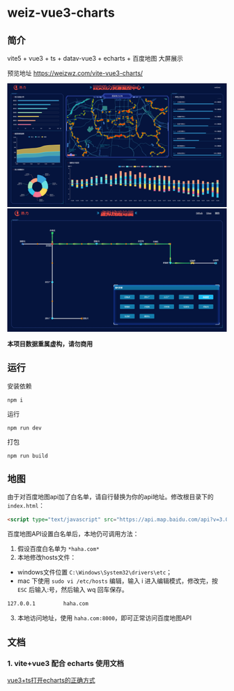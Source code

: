 # weiz-vue3-charts

## 简介

vite5 + vue3 + ts + datav-vue3 + echarts + 百度地图 大屏展示

预览地址 https://weizwz.com/vite-vue3-charts/

![image](src/assets/20231228_194914.png)
![image](src/assets/28-6-2024_11212_wei.com.jpeg)

**本项目数据重属虚构，请勿商用**

## 运行

安装依赖
```shell
npm i
```

运行
```shell
npm run dev
```

打包
```shell
npm run build
```

## 地图
由于对百度地图api加了白名单，请自行替换为你的api地址。修改根目录下的 `index.html`：
```html
<script type="text/javascript" src="https://api.map.baidu.com/api?v=3.0&ak=你的ak"></script>
```
百度地图API设置白名单后，本地仍可调用方法：
1. 假设百度白名单为 `*haha.com*`
2. 本地修改hosts文件：
  - windows文件位置 `C:\Windows\System32\drivers\etc`；
  - mac 下使用 `sudo vi /etc/hosts` 编辑，输入 i 进入编辑模式，修改完，按 `ESC` 后输入:号，然后输入 wq 回车保存。
  ```txt
  127.0.0.1         haha.com
  ```
3. 本地访问地址，使用 `haha.com:8000`，即可正常访问百度地图API

## 文档
### 1. vite+vue3 配合 echarts 使用文档
[vue3+ts打开echarts的正确方式](https://note.weizwz.com/vuejs/apply/vue3-ts-echarts)
